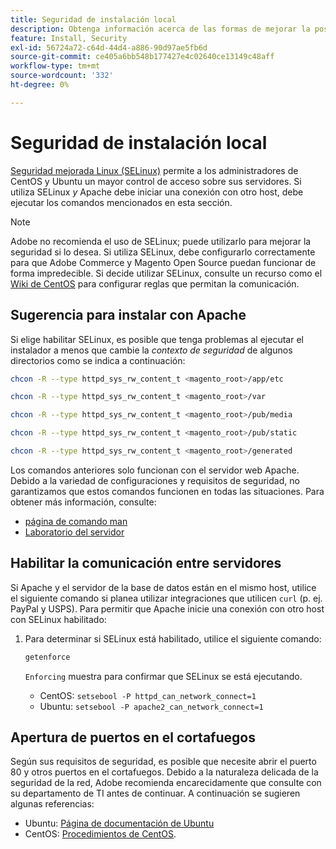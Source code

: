 ```yaml
---
title: Seguridad de instalación local
description: Obtenga información acerca de las formas de mejorar la postura de seguridad de la instalación local de Adobe Commerce o Magento Open Source.
feature: Install, Security
exl-id: 56724a72-c64d-44d4-a886-90d97ae5fb6d
source-git-commit: ce405a6bb548b177427e4c02640ce13149c48aff
workflow-type: tm+mt
source-wordcount: '332'
ht-degree: 0%

---
```


# Seguridad de instalación local

[Seguridad mejorada Linux (SELinux)](https://selinuxproject.org/page/Main_Page) permite a los administradores de CentOS y Ubuntu un mayor control de acceso sobre sus servidores. Si utiliza SELinux *y* Apache debe iniciar una conexión con otro host, debe ejecutar los comandos mencionados en esta sección.

>[!NOTE]
>
>Adobe no recomienda el uso de SELinux; puede utilizarlo para mejorar la seguridad si lo desea. Si utiliza SELinux, debe configurarlo correctamente para que Adobe Commerce y Magento Open Source puedan funcionar de forma impredecible. Si decide utilizar SELinux, consulte un recurso como el [Wiki de CentOS](https://wiki.centos.org/HowTos/SELinux) para configurar reglas que permitan la comunicación.

## Sugerencia para instalar con Apache

Si elige habilitar SELinux, es posible que tenga problemas al ejecutar el instalador a menos que cambie la *contexto de seguridad* de algunos directorios como se indica a continuación:

```bash
chcon -R --type httpd_sys_rw_content_t <magento_root>/app/etc
```

```bash
chcon -R --type httpd_sys_rw_content_t <magento_root>/var
```

```bash
chcon -R --type httpd_sys_rw_content_t <magento_root>/pub/media
```

```bash
chcon -R --type httpd_sys_rw_content_t <magento_root>/pub/static
```

```bash
chcon -R --type httpd_sys_rw_content_t <magento_root>/generated
```

Los comandos anteriores solo funcionan con el servidor web Apache. Debido a la variedad de configuraciones y requisitos de seguridad, no garantizamos que estos comandos funcionen en todas las situaciones. Para obtener más información, consulte:

* [página de comando man](https://linux.die.net/man/8/httpd_selinux)
* [Laboratorio del servidor](https://www.serverlab.ca/tutorials/linux/web-servers-linux/configuring-selinux-policies-for-apache-web-servers/)

## Habilitar la comunicación entre servidores

Si Apache y el servidor de la base de datos están en el mismo host, utilice el siguiente comando si planea utilizar integraciones que utilicen `curl` (p. ej. PayPal y USPS).
Para permitir que Apache inicie una conexión con otro host con SELinux habilitado:

1. Para determinar si SELinux está habilitado, utilice el siguiente comando:

   ```bash
   getenforce
   ```

   `Enforcing` muestra para confirmar que SELinux se está ejecutando.

   * CentOS: `setsebool -P httpd_can_network_connect=1`
   * Ubuntu: `setsebool -P apache2_can_network_connect=1`

## Apertura de puertos en el cortafuegos

Según sus requisitos de seguridad, es posible que necesite abrir el puerto 80 y otros puertos en el cortafuegos. Debido a la naturaleza delicada de la seguridad de la red, Adobe recomienda encarecidamente que consulte con su departamento de TI antes de continuar. A continuación se sugieren algunas referencias:

* Ubuntu: [Página de documentación de Ubuntu](https://help.ubuntu.com/community/IptablesHowTo)
* CentOS: [Procedimientos de CentOS](https://wiki.centos.org/HowTos/Network/IPTables).
